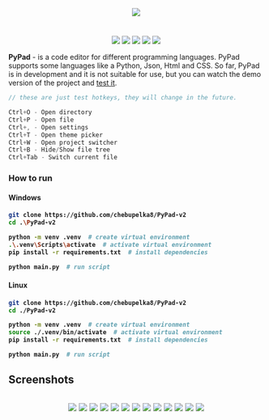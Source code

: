 <p align="center">
  <img src="Logo.png">
</p>

<h1></h1>
<p align="center">

  <img src="https://img.shields.io/badge/version-v0.2.3-green">
  <img src="https://img.shields.io/github/license/chebupelka8/PyPad-v2">
  <img src="https://img.shields.io/github/commit-activity/t/chebupelka8/PyPad-v2"> 
  <img src="https://img.shields.io/github/stars/chebupelka8/PyPad-v2">
  <img src="https://img.shields.io/github/watchers/chebupelka8/PyPad-v2">
  
</p>


<b>PyPad</b> - is a code editor for different programming languages. 
PyPad supports some languages like a Python, Json, Html and CSS. So far, PyPad is in development and it is not suitable for use, but you can watch the demo version of the project and  <a href="https://github.com/chebupelka8/PyPad-v2/releases/tag/v0.2.2">test it</a>.

```java
// these are just test hotkeys, they will change in the future.

Ctrl+O - Open directory
Ctrl+P - Open file
Ctrl+, - Open settings
Ctrl+T - Open theme picker
Ctrl+W - Open project switcher
Ctrl+B - Hide/Show file tree
Ctrl+Tab - Switch current file
```

<h3>How to run</h3>
<h4>Windows<h4>

```sh
git clone https://github.com/chebupelka8/PyPad-v2
cd .\PyPad-v2

python -m venv .venv  # create virtual environment
.\.venv\Scripts\activate  # activate virtual environment
pip install -r requirements.txt  # install dependencies

python main.py  # run script
```

<h4>Linux<h4>

```sh
git clone https://github.com/chebupelka8/PyPad-v2
cd ./PyPad-v2

python -m venv .venv  # create virtual environment
source ./.venv/bin/activate  # activate virtual environment
pip install -r requirements.txt  # install dependencies

python main.py  # run script
```

<h2>Screenshots<h2>

<p align="center">
  <img src="screenshots/screen1.png">
  <img src="screenshots/screen5.png">
  <img src="screenshots/screen6.png">
  <img src="screenshots/screen12.png">
  <img src="screenshots/screen3.png">
  <img src="screenshots/screen0.png">
  <img src="screenshots/screen2.png">
  <img src="screenshots/screen4.png">
  <img src="screenshots/screen7.png">
  <img src="screenshots/screen8.png">
  <img src="screenshots/screen10.png">
  <img src="screenshots/screen9.png">
  <img src="screenshots/screen11.png">
  
</p>
